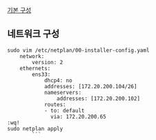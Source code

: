 [기본 구성](../default-setting.md)

## 네트워크 구성

```shell
sudo vim /etc/netplan/00-installer-config.yaml
	network:
		version: 2
	ethernets:
		ens33:
			dhcp4: no
			addresses: [172.20.200.104/26]
			nameservers:
				addresses: [172.20.200.102]
			routes:
			- to: default
			  via: 172.20.200.65
:wq!
sudo netplan apply
		```